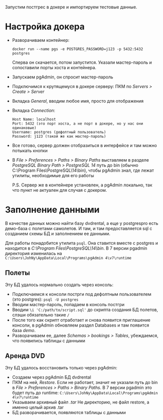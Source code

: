 Запустим постгрес в докере и импортируем тестовые данные.

# Настройка докера

* Разворачиваем контейнер:

  ```
  docker run --name pgs -e POSTGRES_PASSWORD=j123 -p 5432:5432 postgres
  ```

  Сперва он скачается, потом запустится. Указали мастер-пароль и сопоставили порты хоста и контейнера.

* Запускаем pgAdmin, он спросит мастер-пароль

* Подключимся к крутящемуся в докере серверу: ПКМ по *Servers > Create > Server*

* Вкладка *General*, вводим любое имя, просто для отображения

* Вкладка *Connection*:

  ```
  Host Name: localhost
  Port: 5432 (это порт хоста, а не порт в докере, но у нас они одинаковые)
  Username: postgres (дефолтный пользователь)
  Password: j123 (такой же как мастер-пароль)
  ```

* Все готово, сервер должен отобразиться в интерфейсе и там можно потыкать кнопки

* В *File > Preferences > Paths > Binary Paths* выставляем в разделе *PostgreSQL Binary Path > PostgreSQL 14* путь до bin (обычно C:\Program Files\PostgreSQL\14\bin), чтобы pgAdmin знал, где лежат утилиты, необходимые для его работы

  P.S. Сервер же в контейнере установлен, а pgAdmin локально, так что пункт не актуален для случая с докером.

# Заполнение данными

В качестве данных можно найти базу dvdrental, а еще у postgrespro есть демо-база с полетами самолетов. И там, и там предоставляется sql с созданием схемы БД и заполнением ее данными.

Для работы понадобится утилита `psql`. Она ставится вместе с postgres и находится в *C:\Program Files\PostgreSQL\14\bin*. В 7 версии pgadmin директория изменилась на `C:\Users\JohNy\AppData\Local\Programs\pgAdmin 4\v7\runtime`

## Полеты

Эту БД удалось нормально создать через консоль:

* Подключаемся к консоли пострги под дефолтным пользователем (это postgres): `psql -U postgres`
* Вводим мастер-пароль, попадаем в консоль постгри
* Вводим `\i 'C:/path/to/script.sql'` до скрипта создания БД полетов, слэши обязательно такие `/` 
* После того как скрипт отработает и снова появится приглашение консоли, в pgAdmin обновляем раздел Databases и там появится база *demo*.
* Разворачиваем ее, далее *Schemas > bookings > Tables*, убеждаемся, что появились таблицы с данными

## Аренда DVD

Эту БД удалось восстановить только через pgAdmin:

* Создаем через pgAdmin БД dvdrental
* ПКМ на ней, *Restore*. Если не работает, значит не указали путь до bin в *File > Preferences > Paths > Binary Paths*. В 7 версии pgadmin это будет путь до runtime: `C:\Users\JohNy\AppData\Local\Programs\pgAdmin 4\v7\runtime`
* Указываем архивный файл *.tar* Не директорию, не файл restore, а именно целый архив .tar
* БД разворачивается, появляются таблицы с данными
